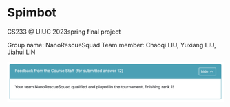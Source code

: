 # Spimbot
CS233 @ UIUC 2023spring final project

Group name: NanoRescueSquad
Team member: Chaoqi LIU, Yuxiang LIU, Jiahui LIN

![result](result.png)
